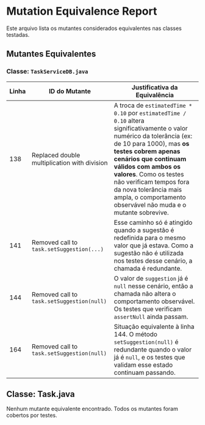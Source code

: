 # Mutation Equivalence Report

Este arquivo lista os mutantes considerados equivalentes nas classes testadas.

## Mutantes Equivalentes

### Classe: `TaskServiceDB.java`

| Linha | ID do Mutante | Justificativa da Equivalência |
|-------|----------------|-------------------------------|
| 138   | Replaced double multiplication with division | A troca de `estimatedTime * 0.10` por `estimatedTime / 0.10` altera significativamente o valor numérico da tolerância (ex: de 10 para 1000), mas **os testes cobrem apenas cenários que continuam válidos com ambos os valores**. Como os testes não verificam tempos fora da nova tolerância mais ampla, o comportamento observável não muda e o mutante sobrevive. |
| 141   | Removed call to `task.setSuggestion(...)` | Esse caminho só é atingido quando a sugestão é redefinida para o mesmo valor que já estava. Como a sugestão não é utilizada nos testes desse cenário, a chamada é redundante. |
| 144   | Removed call to `task.setSuggestion(null)` | O valor de `suggestion` já é `null` nesse cenário, então a chamada não altera o comportamento observável. Os testes que verificam `assertNull` ainda passam. |
| 164   | Removed call to `task.setSuggestion(null)` | Situação equivalente à linha 144. O método `setSuggestion(null)` é redundante quando o valor já é `null`, e os testes que validam esse estado continuam passando. |

## Classe: Task.java

Nenhum mutante equivalente encontrado. Todos os mutantes foram cobertos por testes.
